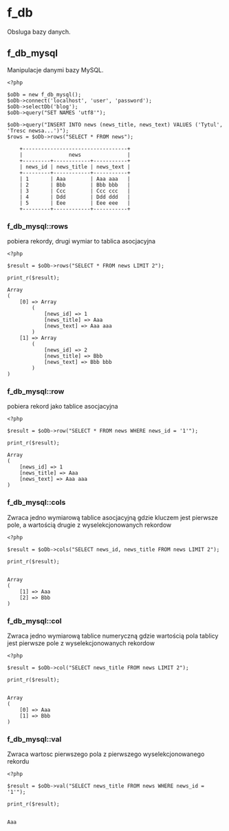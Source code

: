 # f_db
Obsluga bazy danych.

## f_db_mysql
Manipulacje danymi bazy MySQL.

```
<?php

$oDb = new f_db_mysql();
$oDb->connect('localhost', 'user', 'password');
$oDb->selectDb('blog');
$oDb->query("SET NAMES 'utf8'");

$oDb->query("INSERT INTO news (news_title, news_text) VALUES ('Tytul', 'Tresc newsa...')");
$rows = $oDb->rows("SELECT * FROM news");
```


```
    +----------------------------------+
    |               news               |
    +---------+------------+-----------+
    | news_id | news_title | news_text |
    +---------+------------+-----------+
    | 1       | Aaa        | Aaa aaa   |
    | 2       | Bbb        | Bbb bbb   |
    | 3       | Ccc        | Ccc ccc   |
    | 4       | Ddd        | Ddd ddd   |
    | 5       | Eee        | Eee eee   |
    +---------+------------+-----------+
```

### f_db_mysql::rows
pobiera rekordy, drugi wymiar to tablica asocjacyjna

```
<?php

$result = $oDb->rows("SELECT * FROM news LIMIT 2");

print_r($result);

Array
(
    [0] => Array
        (
            [news_id] => 1
            [news_title] => Aaa
            [news_text] => Aaa aaa
        )
    [1] => Array
        (
            [news_id] => 2
            [news_title] => Bbb
            [news_text] => Bbb bbb
        )
)
```

### f_db_mysql::row
pobiera rekord jako tablice asocjacyjna

```
<?php

$result = $oDb->row("SELECT * FROM news WHERE news_id = '1'");

print_r($result);

Array
(
    [news_id] => 1
    [news_title] => Aaa
    [news_text] => Aaa aaa
)
```

### f_db_mysql::cols
Zwraca jedno wymiarową tablice asocjacyjną gdzie kluczem jest pierwsze pole,
a wartością drugie z wyselekcjonowanych rekordow


```
<?php

$result = $oDb->cols("SELECT news_id, news_title FROM news LIMIT 2");

print_r($result);


Array
(
    [1] => Aaa
    [2] => Bbb
)
```

### f_db_mysql::col
Zwraca jedno wymiarową tablice numeryczną
gdzie wartością pola tablicy jest pierwsze pole z wyselekcjonowanych rekordow


```
<?php

$result = $oDb->col("SELECT news_title FROM news LIMIT 2");

print_r($result);


Array
(
    [0] => Aaa
    [1] => Bbb
)
```

### f_db_mysql::val
Zwraca wartosc pierwszego pola z pierwszego wyselekcjonowanego rekordu

```
<?php

$result = $oDb->val("SELECT news_title FROM news WHERE news_id = '1'");

print_r($result);


Aaa
```



